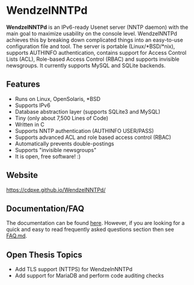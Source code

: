 # WendzelNNTPd

**WendzelNNTPd** is an IPv6-ready Usenet server (NNTP daemon) with the main goal to maximize usability on the console level. WendzelNNTPd achieves this by breaking down complicated things into an easy-to-use configuration file and tool. The server is portable (Linux/*BSD/*nix), supports AUTHINFO authentication, contains support for Access Control Lists (ACL), Role-based Access Control (RBAC) and supports invisible newsgroups. It currently supports MySQL and SQLite backends.

## Features

* Runs on Linux, OpenSolaris, *BSD
* Supports IPv6
* Database abstraction layer (supports SQLite3 and MySQL)
* Tiny (only about 7,500 Lines of Code)
* Written in C
* Supports NNTP authentication (AUTHINFO USER/PASS)
* Supports advanced ACL and role based access control (RBAC)
* Automatically prevents double-postings
* Supports "invisible newsgroups"
* It is open, free software! :)

## Website

https://cdpxe.github.io/WendzelNNTPd/

## Documentation/FAQ

The documentation can be found [here](https://github.com/cdpxe/WendzelNNTPd/blob/master/docs/docs.pdf). However, if you are looking for a quick and easy to read frequently asked questions section then see [FAQ.md](FAQ.md).

## Open Thesis Topics
- Add TLS support (NTTPS) for WendzelnNNTPd
- Add support for MariaDB and perform code auditing checks
